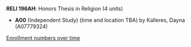 **RELI 196AH**: Honors Thesis in Religion (4 units)

- **A00** (Independent Study) (time and location TBA) by Kalleres, Dayna (A07779324)

[Enrollment numbers over time](./RELI196AH.tsv)
